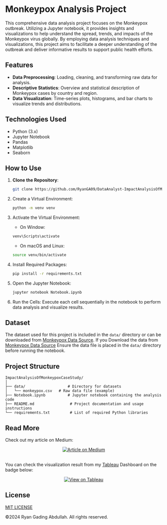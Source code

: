 # Monkeypox Analysis Project

This comprehensive data analysis project focuses on the Monkeypox outbreak. Utilizing a Jupyter notebook, it provides insights and visualizations to help understand the spread, trends, and impacts of the Monkeypox virus globally. By employing data analysis techniques and visualizations, this project aims to facilitate a deeper understanding of the outbreak and deliver informative results to support public health efforts.

## Features

- **Data Preprocessing**: Loading, cleaning, and transforming raw data for analysis.
- **Descriptive Statistics**: Overview and statistical description of Monkeypox cases by country and region.
- **Data Visualization**: Time-series plots, histograms, and bar charts to visualize trends and distributions.

## Technologies Used

- Python (3.x)
- Jupyter Notebook
- Pandas
- Matplotlib
- Seaborn

## How to Use

1. **Clone the Repository**:

   ```bash
   git clone https://github.com/RyanGA09/DataAnalyst-ImpactAnalysisOfMonkeypoxCaseStudy.git
   ```

2. Create a Virtual Environment:

   ```bash
   python -m venv venv
   ```

3. Activate the Virtual Environment:

   - On Window:

   ```bash
   venv\Scripts\activate
   ```

   - On macOS and Linux:

   ```bash
   source venv/bin/activate
   ```

4. Install Required Packages:

   ```bash
   pip install -r requirements.txt
   ```

5. Open the Jupyter Notebook:

   ```bash
   jupyter notebook Notebook.ipynb

   ```

6. Run the Cells: Execute each cell sequentially in the notebook to perform data analysis and visualize results.

## Dataset

The dataset used for this project is included in the `data/` directory or can be downloaded from [Monkeypox Data Source](https://ourworldindata.org/mpox). If you Download the data from [Monkeypox Data Source](https://ourworldindata.org/mpox) Ensure the data file is placed in the `data/` directory before running the notebook.

## Project Structure

```
ImpactAnalysisOfMonkeypoxCaseStudy/
│
├── data/                   # Directory for datasets
│   └── monkeypox.csv   # Raw data file (example)
├── Notebook.ipynb          # Jupyter notebook containing the analysis code
├── README.md                # Project documentation and usage instructions
└── requirements.txt         # List of required Python libraries
```

## Read More

Check out my article on Medium:

<div align="center">
   <a href="https://medium.com/@ryangadingabdullah/article" target="blank">
      <img src="https://img.shields.io/badge/Medium-Article-000000?logo=medium&style=for-the-badge" alt="Article on Medium" />
   </a>
</div>

<br>

You can check the visualization result from my [Tableau](https://public.tableau.com/app/profile/ryanga09/vizzes) Dashboard on the badge below:
<br>

<div align="center">
   <a href="https://public.tableau.com/app/profile/ryanga09/viz/ImpactAnalysisofMonkeypoxCaseStudy/ImpactAnalysisofMonkeypoxCaseStudy" target="blank">
        <img src="https://img.shields.io/badge/Tableau-View-orange?logo=tableau&style=for-the-badge" alt="View on Tableau" />
    </a>
</div>

## License

[MIT LICENSE](LICENSE)

&copy;2024 Ryan Gading Abdullah. All rights reserved.
